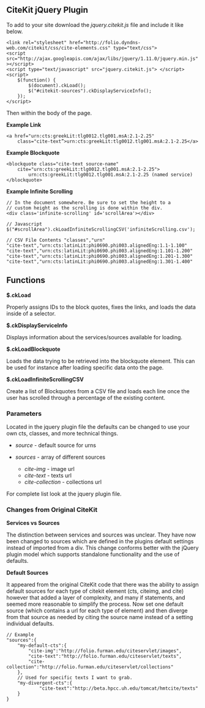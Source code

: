 ## CiteKit jQuery Plugin

To add to your site download the *jquery.citekit.js* file and include it
like below.

    <link rel="stylesheet" href="http://folio.dyndns-web.com/citekit/css/cite-elements.css" type="text/css">
    <script src="http://ajax.googleapis.com/ajax/libs/jquery/1.11.0/jquery.min.js" ></script>
    <script type="text/javascript" src="jquery.citekit.js"> </script>
    <script>
        $(function() {
            $(document).ckLoad();
            $("#citekit-sources").ckDisplayServiceInfo();
        });
    </script>

Then within the body of the page.

**Example Link**

    <a href="urn:cts:greekLit:tlg0012.tlg001.msA:2.1-2.25" 
        class="cite-text”>urn:cts:greekLit:tlg0012.tlg001.msA:2.1-2.25</a>

**Example Blockquote**

    <blockquote class="cite-text source-name"
        cite="urn:cts:greekLit:tlg0012.tlg001.msA:2.1-2.25">
            urn:cts:greekLit:tlg0012.tlg001.msA:2.1-2.25 (named service)</blockquote>
            
**Example Infinite Scrolling**

    // In the document somewhere. Be sure to set the height to a 
    // custom height as the scrolling is done within the div.
    <div class='infinite-scrolling' id='scrollArea'></div>
    
    // Javascript
    $("#scrollArea").ckLoadInfiniteScrollingCSV('infiniteScrolling.csv');
    
    // CSV File Contents "classes","urn"
    "cite-text","urn:cts:latinLit:phi0690.phi003.alignedEng:1.1-1.100"
    "cite-text","urn:cts:latinLit:phi0690.phi003.alignedEng:1.101-1.200"
    "cite-text","urn:cts:latinLit:phi0690.phi003.alignedEng:1.201-1.300"
    "cite-text","urn:cts:latinLit:phi0690.phi003.alignedEng:1.301-1.400"

## Functions

**$.ckLoad**

Properly assigns IDs to the block quotes, fixes the links, and loads the
data inside of a selector.

**$.ckDisplayServiceInfo**

Displays information about the services/sources available for loading.

**$.ckLoadBlockquote**

Loads the data trying to be retrieved into the blockquote element. This
can be used for instance after loading specific data onto the page.

**$.ckLoadInfiniteScrollingCSV**

Create a list of Blockquotes from a CSV file and loads each line once
the user has scrolled through a percentage of the existing content.

### Parameters

Located in the jquery plugin file the defaults can be changed to use
your own cts, classes, and more technical things.

-   *source* - default source for urns

-   *sources* - array of different sources

    -   *cite-img* - image url
    -   *cite-text* - texts url
    -   *cite-collection* - collections url

For complete list look at the jquery plugin file.

### Changes from Original CiteKit

**Services vs Sources**

The distinction between services and sources was unclear. They have now
been changed to sources which are defined in the plugins default
settings instead of imported from a div. This change conforms better
with the jQuery plugin model which supports standalone functionality and
the use of defaults.

**Default Sources**

It appeared from the original CiteKit code that there was the ability to
assign default sources for each type of citekit element (cts, citeimg,
and cite) however that added a layer of complexity, and many if statements,
and seemed more reasonable to simplify the process. Now set one default
source (which contains a url for each type of element) and then diverge
from that source as needed by citing the source name instead of a
setting individual defaults.

    // Example
    "sources":{
        "my-default-cts":{
            "cite-img":"http://folio.furman.edu/citeservlet/images", 
            "cite-text":"http://folio.furman.edu/citeservlet/texts", 
            "cite-collection":"http://folio.furman.edu/citeservlet/collections"
        },
        // Used for specific texts I want to grab.
        "my-divergent-cts":{
                "cite-text":"http://beta.hpcc.uh.edu/tomcat/hmtcite/texts"
        }
    }



